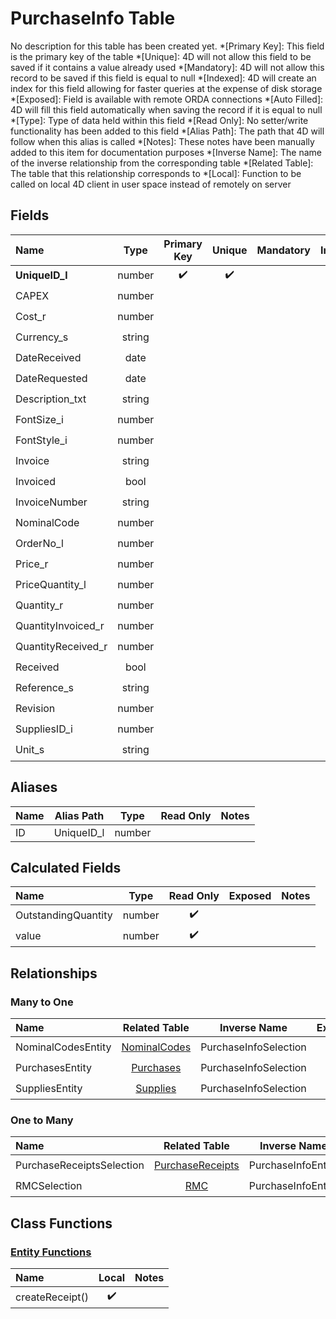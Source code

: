 ﻿# PurchaseInfo Table
No description for this table has been created yet.
*[Primary Key]: This field is the primary key of the table
*[Unique]: 4D will not allow this field to be saved if it contains a value already used
*[Mandatory]: 4D will not allow this record to be saved if this field is equal to null
*[Indexed]: 4D will create an index for this field allowing for faster queries at the expense of disk storage
*[Exposed]: Field is available with remote ORDA connections
*[Auto Filled]: 4D will fill this field automatically when saving the record if it is equal to null
*[Type]: Type of data held within this field
*[Read Only]: No setter/write functionality has been added to this field
*[Alias Path]: The path that 4D will follow when this alias is called
*[Notes]: These notes have been manually added to this item for documentation purposes
*[Inverse Name]: The name of the inverse relationship from the corresponding table
*[Related Table]: The table that this relationship corresponds to
*[Local]: Function to be called on local 4D client in user space instead of remotely on server
## Fields

|Name|Type|Primary Key|Unique|Mandatory|Indexed|Exposed|Auto Filled|Notes|
|:---|:---:|:---:|:---:|:---:|:---:|:---:|:---:|:---:|
|**UniqueID_l**|number|✔️|✔️||✔️|✔️|✔️||
|CAPEX|number|||||✔️|||
|Cost_r|number|||||✔️|||
|Currency_s|string|||||✔️|||
|DateReceived|date|||||✔️|||
|DateRequested|date||||✔️|✔️|||
|Description_txt|string||||✔️|✔️|||
|FontSize_i|number|||||✔️|||
|FontStyle_i|number|||||✔️|||
|Invoice|string|||||✔️|||
|Invoiced|bool||||✔️|✔️|||
|InvoiceNumber|string|||||✔️|||
|NominalCode|number|||||✔️|||
|OrderNo_l|number||||✔️|✔️|||
|Price_r|number|||||✔️|||
|PriceQuantity_l|number|||||✔️|||
|Quantity_r|number|||||✔️|||
|QuantityInvoiced_r|number|||||✔️|||
|QuantityReceived_r|number|||||✔️|||
|Received|bool||||✔️|✔️|||
|Reference_s|string|||||✔️|||
|Revision|number|||||✔️|||
|SuppliesID_i|number||||✔️|✔️|||
|Unit_s|string|||||✔️|||

## Aliases

|Name|Alias Path|Type|Read Only|Notes|
|:---|:---:|:---:|:---:|:---:|
|ID|UniqueID_l|number|||

## Calculated Fields

|Name|Type|Read Only|Exposed|Notes|
|:---|:---:|:---:|:---:|:---:|
|OutstandingQuantity|number|✔️|||
|value|number|✔️|||

## Relationships
### Many to One

|Name|Related Table|Inverse Name|Exposed|Notes|
|:---|:---:|:---:|:---:|:---:|
|NominalCodesEntity|[NominalCodes](NominalCodes.md)|PurchaseInfoSelection|✔️||
|PurchasesEntity|[Purchases](Purchases.md)|PurchaseInfoSelection|✔️||
|SuppliesEntity|[Supplies](Supplies.md)|PurchaseInfoSelection|✔️||

### One to Many

|Name|Related Table|Inverse Name|Exposed|Notes|
|:---|:---:|:---:|:---:|:---:|
|PurchaseReceiptsSelection|[PurchaseReceipts](PurchaseReceipts.md)|PurchaseInfoEntity|✔️||
|RMCSelection|[RMC](RMC.md)|PurchaseInfoEntity|✔️||

## Class Functions

### [Entity Functions](https://github.com/synthotec/SynthoTec-4D/blob/main/Project/Sources/Classes/PurchaseInfoEntity.4dm)

|Name|Local|Notes|
|:---|:---:|:---:|
|createReceipt()|✔️||